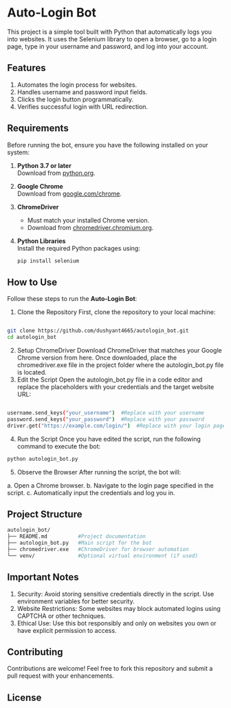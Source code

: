 # Auto-Login Bot

This project is a simple tool built with Python that automatically logs you into websites. It uses the Selenium library to open a browser, go to a login page, type in your username and password, and log into your account.

## Features

1. Automates the login process for websites.
2. Handles username and password input fields.
3. Clicks the login button programmatically.
4. Verifies successful login with URL redirection.

## **Requirements**

Before running the bot, ensure you have the following installed on your system:

1. **Python 3.7 or later**  
   Download from [python.org](https://www.python.org/downloads/).

2. **Google Chrome**  
   Download from [google.com/chrome](https://www.google.com/chrome/).

3. **ChromeDriver**  
   - Must match your installed Chrome version.  
   - Download from [chromedriver.chromium.org](https://chromedriver.chromium.org/downloads).

4. **Python Libraries**  
   Install the required Python packages using:
   ```bash
   pip install selenium

## **How to Use**

Follow these steps to run the **Auto-Login Bot**:

1. Clone the Repository
First, clone the repository to your local machine:
```bash

git clone https://github.com/dushyant4665/autologin_bot.git
cd autologin_bot 

```
2. Setup ChromeDriver
Download ChromeDriver that matches your Google Chrome version from here. Once downloaded, place the chromedriver.exe file in the project folder where the autologin_bot.py file is located.
3. Edit the Script
Open the autologin_bot.py file in a code editor and replace the placeholders with your credentials and the target website URL:
```bash

username.send_keys("your_username")  #Replace with your username
password.send_keys("your_password")  #Replace with your password
driver.get("https://example.com/login/")  #Replace with your login page URL

```
4. Run the Script
Once you have edited the script, run the following command to execute the bot:

```bash
python autologin_bot.py
```

5. Observe the Browser
After running the script, the bot will:

a. Open a Chrome browser.
b. Navigate to the login page specified in the script.
c. Automatically input the credentials and log you in.

## Project Structure

```bash
autologin_bot/
├── README.md          #Project documentation
├── autologin_bot.py   #Main script for the bot
├── chromedriver.exe   #ChromeDriver for browser automation
└── venv/              #Optional virtual environment (if used)
```

## Important Notes 

1. Security: Avoid storing sensitive credentials directly in the script. Use environment variables for better security.
2. Website Restrictions: Some websites may block automated logins using CAPTCHA or other techniques.
3. Ethical Use: Use this bot responsibly and only on websites you own or have explicit permission to access.

## Contributing
Contributions are welcome! Feel free to fork this repository and submit a pull request with your enhancements.

## License


